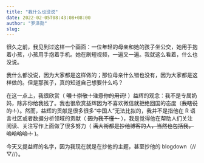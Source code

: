 ```yaml
---
title: "我什么也没说"
date: 2022-02-05T08:43:08+08:00
author: "罗泽勋"
slug: 
---
```


很久之前，我见到过这样一个画面：一位年轻的母亲和她的孩子坐公交，她用手抱着小孩，小孩用手抱着手机。她在刷短视频，一遍又一遍。我就这么看着，什么也没说。

我什么都没说，因为大家都是这样做的；那位母亲什么错也没有，因为大家都是这样做的。但是那孩子，真的知道自己想要什么吗？

在这一点上，我很欣赏（ ~~喂！崇敬！注意你的用词!~~ ）益辉的观念：我不是专属奶妈，除非你给我钱了。我也很欣赏益辉因为不喜欢微信就拒绝回国的态度（~~我瞎说的！~~）。然而，益辉的贡献是很多很多“中国人”无法比拟的，我并不是指他在 R 语言社区或者数据分析领域的贡献（ ~~因为我不懂～~~ ），我是觉得他在帮助人们关注阅读、关注写作上面做了很多努力（ ~~满大街都是抄他博客的人，当然也包括我，哈哈哈哈！~~ )。

今天又提益辉的名字，因为我现在就是在抄他的主题，甚至抄他的 blogdown（//▽//）。